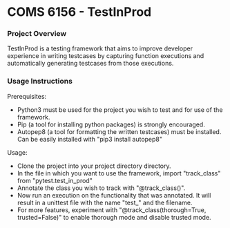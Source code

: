 ﻿# COMS 6156 - TestInProd
### Project Overview
TestInProd is a testing framework that aims to improve developer experience in writing testcases by capturing function executions and automatically generating testcases from those executions.

### Usage Instructions
Prerequisites:
- Python3 must be used for the project you wish to test and for use of the framework.
- Pip (a tool for installing python packages) is strongly encouraged.
- Autopep8 (a tool for formatting the written testcases) must be installed. Can be easily installed with "pip3 install autopep8"

Usage:
- Clone the project into your project directory directory.
- In the file in which you want to use the framework, import "track\_class" from "pytest.test\_in\_prod"
- Annotate the class you wish to track with "@track\_class()".
- Now run an execution on the functionality that was annotated. It will result in a unittest file with the name "test\_" and the filename.
- For more features, experiment with "@track\_class(thorough=True, trusted=False)" to enable thorough mode and disable trusted mode.

